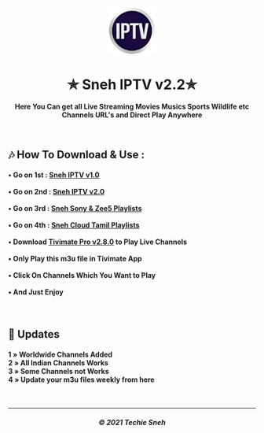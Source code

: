 <p align="center"><img src="iptv.png" width="100" height="100"></p>
<h1 align="center"> ✯ Sneh IPTV v2.2✯ </h1>

<p align="center"><b>Here You Can get all Live Streaming Movies Musics Sports Wildlife etc Channels URL's and Direct Play Anywhere</b></p><br>

<h2>🎶 How To Download & Use : </h2>

<h4>

• Go on 1st : <a href="sneh-iptv-v1.m3u">Sneh IPTV v1.0</a>  <br><br>
• Go on 2nd : <a href="sneh-new-iptv.m3u">Sneh IPTV v2.0</a>  <br><br>
• Go on 3rd : <a href="Sony&Zee5-Sneh-IPTV.m3u">Sneh Sony & Zee5 Playlists </a>  <br><br>
• Go on 4th : <a href="CLOUDTAMIL.m3u">Sneh Cloud Tamil Playlists </a>  <br><br>
• Download <a href="https://files.moddroid.com/TiviMate%20IPTV%20Player/_TiviMate_2.8.0_Premium.apk">Tivimate Pro v2.8.0</a> to Play Live Channels<br><br>
• Only Play this m3u file in Tivimate App<br><br>
• Click On Channels Which You Want to Play<br><br>
• And Just Enjoy  

</h4>
<br>

## 🍃 Updates
 

<h4>

1 » Worldwide Channels Added<br>
2 » All Indian Channels Works<br>
3 » Some Channels not Works<br>
4 » Update your m3u files weekly from here<br>

</h4>

<br> 



  
---
<h5 align='center'>© 2021 Techie Sneh</h5>
